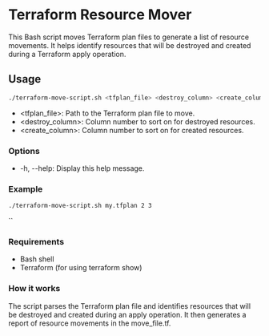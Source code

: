 # Terraform Resource Mover
This Bash script moves Terraform plan files to generate a list of resource movements. It helps identify resources that will be destroyed and created during a Terraform apply operation.

## Usage
```bash
./terraform-move-script.sh <tfplan_file> <destroy_column> <create_column>
``````
- <tfplan_file>: Path to the Terraform plan file to move.
- <destroy_column>: Column number to sort on for destroyed resources.
- <create_column>: Column number to sort on for created resources.
### Options
- -h, --help: Display this help message.

### Example
```bash
./terraform-move-script.sh my.tfplan 2 3
````
``
### Requirements
- Bash shell
- Terraform (for using terraform show)

### How it works
The script parses the Terraform plan file and identifies resources that will be destroyed and created during an apply operation. It then generates a report of resource movements in the move_file.tf.

